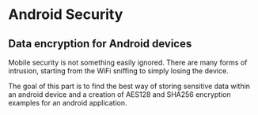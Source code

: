 Android Security
================
Data encryption for Android devices
-----------------------------------

Mobile security is not something easily ignored. There are many forms of intrusion, 
starting from the WiFi sniffing to simply losing the device.

The goal of this part is to find the best way of storing sensitive data within 
an android device and a creation of AES128 and SHA256 encryption examples for 
an android application.
